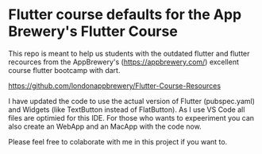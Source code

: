 # Flutter course defaults for the App Brewery's Flutter Course
 This repo is meant to help us students with the outdated flutter and flutter recources from the AppBrewery's (https://appbrewery.com/)
 excellent course flutter bootcamp with dart.
 
 https://github.com/londonappbrewery/Flutter-Course-Resources

 I have updated the code to use the actual version of Flutter (pubspec.yaml) and Widgets (like TextButton instead of FlatButton). 
 As I use VS Code all files are optimied for this IDE.
 For those who wants to expeeriment you can also create an WebApp and an MacApp with the code now. 

Please feel free to colaborate with me in this project if you want to.

